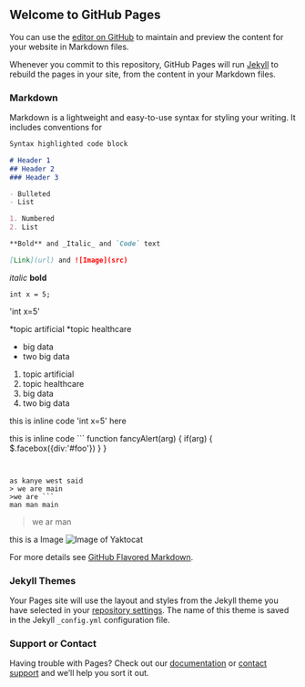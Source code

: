 ## Welcome to GitHub Pages

You can use the [editor on GitHub](https://github.com/DLMBM/DLMBM.github.io/edit/main/index.md) to maintain and preview the content for your website in Markdown files.

Whenever you commit to this repository, GitHub Pages will run [Jekyll](https://jekyllrb.com/) to rebuild the pages in your site, from the content in your Markdown files.

### Markdown

Markdown is a lightweight and easy-to-use syntax for styling your writing. It includes conventions for

```markdown
Syntax highlighted code block

# Header 1
## Header 2
### Header 3

- Bulleted
- List

1. Numbered
2. List

**Bold** and _Italic_ and `Code` text

[Link](url) and ![Image](src)
```

*italic*
**bold**
```
int x = 5;

```
'int x=5'

*topic artificial
*topic healthcare
  * big data
  * two big data

1. topic artificial
1. topic healthcare
  1. big data
  1. two big data

this is inline code 'int x=5' here

this is inline code ```
function fancyAlert(arg) {
  if(arg) {
    $.facebox({div:'#foo'})
  }
}
```


as kanye west said
> we are main
>we are ```
man man main
```
> we ar man

this is a Image ![Image of Yaktocat](https://octodex.github.com/images/yaktocat.png)

For more details see [GitHub Flavored Markdown](https://guides.github.com/features/mastering-markdown/).

### Jekyll Themes

Your Pages site will use the layout and styles from the Jekyll theme you have selected in your [repository settings](https://github.com/DLMBM/DLMBM.github.io/settings/pages). The name of this theme is saved in the Jekyll `_config.yml` configuration file.

### Support or Contact

Having trouble with Pages? Check out our [documentation](https://docs.github.com/categories/github-pages-basics/) or [contact support](https://support.github.com/contact) and we’ll help you sort it out.
